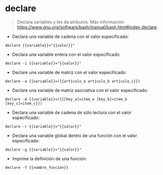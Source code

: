 # declare

> Declara variables y les da atributos.
> Más información: <https://www.gnu.org/software/bash/manual/bash.html#index-declare>.

- Declara una variable de cadena con el valor especificado:

`declare {{variable}}="{{valor}}"`

- Declara una variable entera con el valor especificado:

`declare -i {{variable}}="{{valor}}"`

- Declare una variable de matriz con el valor especificado:

`declare -a {{variable}}=({{artículo_a artículo_b artículo_c}})`

- Declare una variable de matriz asociativa con el valor especificado:

`declare -A {{variable}}=({{[key_a]=item_a [key_b]=item_b [key_c]=item_c}})`

- Declara una variable de cadena de sólo lectura con el valor especificado:

`declare -r {{variable}}="{{valor}}"`

- Declara una variable global dentro de una función con el valor especificado:

`declare -g {{variable}}="{{valor}}"`

- Imprime la definición de una función:

`declare -f {{nombre_función}}`
